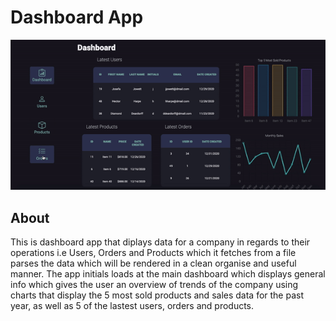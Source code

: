 # Dashboard App

![](dashboard.gif)

## About

This is dashboard app that diplays data for a company in regards to their operations i.e Users, Orders and Products which it fetches from a file parses the data which will be rendered in a clean organise and useful manner. The app initials loads at the main dashboard which displays general info which gives the user an overview of trends of the company using charts that display the 5 most sold products and sales data for the past year, as well as 5 of the lastest users, orders and products.
